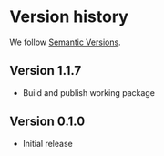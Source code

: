 # Version history

We follow [Semantic Versions](https://semver.org/).

## Version 1.1.7

-   Build and publish working package

## Version 0.1.0

-   Initial release
